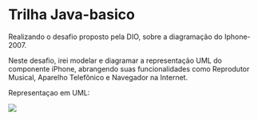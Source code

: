 # Trilha Java-basico
Realizando o desafio proposto pela DIO, sobre a diagramação do Iphone-2007. 

Neste desafio, irei  modelar e diagramar a representação UML do componente iPhone, abrangendo suas funcionalidades como Reprodutor Musical, Aparelho Telefônico e Navegador na Internet.

Representaçao em UML: 

[![](https://mermaid.ink/img/pako:eNqNkk1OwzAQha9ieQWivUDEpoJNJUAIWGYztSfxSI4nGtsVUHp3HBKEQsqPN_aMvvdkP89BG7aoK208xHhN0Ap0dVBlbXvHAdXl23qtHrAXtjmx3OZIBvwS2fQg6B0_oceGAxleMnewxxYsyzYklIBpRBbulbroIUeY6rPzPZNVP8Cq0DI2X-nfCoyGvcMZP-LLhww8JAwW5YZaMMAz_9MCi9EX-Euh_pTEUhniAHLFIUH6Jlqk93GvnZBsdrMXnAQbNA5GcjT9zRWfaUdyDy2FeZZ6pTuUDsiWmTkMvVonhx3WuipHiw1kn2pdh2NBoYT--BKMrpJkXGnh3LrPIve2hDqNnK4a8LF00dLwUdNQDtvxHR1t53o?type=png)](https://mermaid.live/edit#pako:eNqNkk1OwzAQha9ieQWivUDEpoJNJUAIWGYztSfxSI4nGtsVUHp3HBKEQsqPN_aMvvdkP89BG7aoK208xHhN0Ap0dVBlbXvHAdXl23qtHrAXtjmx3OZIBvwS2fQg6B0_oceGAxleMnewxxYsyzYklIBpRBbulbroIUeY6rPzPZNVP8Cq0DI2X-nfCoyGvcMZP-LLhww8JAwW5YZaMMAz_9MCi9EX-Euh_pTEUhniAHLFIUH6Jlqk93GvnZBsdrMXnAQbNA5GcjT9zRWfaUdyDy2FeZZ6pTuUDsiWmTkMvVonhx3WuipHiw1kn2pdh2NBoYT--BKMrpJkXGnh3LrPIve2hDqNnK4a8LF00dLwUdNQDtvxHR1t53o)
